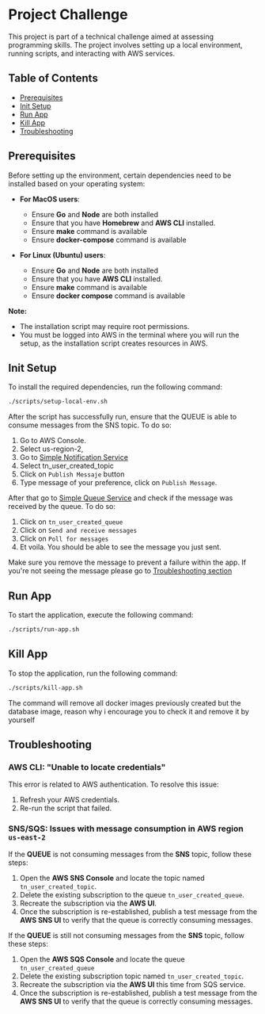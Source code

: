 # Project Challenge

This project is part of a technical challenge aimed at assessing programming skills. The project involves setting up a local environment, running scripts, and interacting with AWS services.

## Table of Contents
- [Prerequisites](#prerequisites)
- [Init Setup](#init-setup)
- [Run App](#run-app)
- [Kill App](#kill-app)
- [Troubleshooting](#troubleshooting)

## Prerequisites

Before setting up the environment, certain dependencies need to be installed based on your operating system:

- **For MacOS users**:
    - Ensure **Go** and **Node** are both installed   
    - Ensure that you have **Homebrew** and **AWS CLI** installed.
    - Ensure **make** command is available
    - Ensure **docker-compose** command is available

- **For Linux (Ubuntu) users**:
    - Ensure **Go** and **Node** are both installed
    - Ensure that you have **AWS CLI** installed.
    - Ensure **make** command is available
    - Ensure **docker compose** command is available

**Note:**
- The installation script may require root permissions.
- You must be logged into AWS in the terminal where you will run the setup, as the installation script creates resources in AWS.

## Init Setup

To install the required dependencies, run the following command:

```bash
./scripts/setup-local-env.sh
```

After the script has successfully run, ensure that the QUEUE is able to consume messages from the SNS topic.
To do so:
1. Go to AWS Console.
2. Select us-region-2, 
3. Go to [Simple Notification Service](https://us-east-2.console.aws.amazon.com/sns/v3/home?region=us-east-2#/topics)
4. Select tn_user_created_topic
5. Click on `Publish Messaje` button
6. Type message of your preference, click on `Publish Message`.

After that go to [Simple Queue Service](https://us-east-2.console.aws.amazon.com/sqs/v3/home?region=us-east-2#/queues) and check if the message was received by the queue.
To do so:

1. Click on `tn_user_created_queue`
2. Click on `Send and receive messages`
3. Click on `Poll for messages`
4. Et voila. You should be able to see the message you just sent. 

Make sure you remove the message to prevent a failure within the app.
If you're not seeing the message please go to [Troubleshooting section](#troubleshooting)


## Run App

To start the application, execute the following command:
```bash
./scripts/run-app.sh
```

## Kill App

To stop the application, run the following command:
```bash
./scripts/kill-app.sh
```
The command will remove all docker images previously created but the database image, reason why i encourage you to check it and remove it by yourself

## Troubleshooting
### AWS CLI: "Unable to locate credentials"

This error is related to AWS authentication. To resolve this issue:

1. Refresh your AWS credentials.
2. Re-run the script that failed.

### SNS/SQS: Issues with message consumption in AWS region `us-east-2`
If the **QUEUE** is not consuming messages from the **SNS** topic, follow these steps:

1. Open the **AWS SNS Console** and locate the topic named `tn_user_created_topic`.
2. Delete the existing subscription to the queue `tn_user_created_queue`.
3. Recreate the subscription via the **AWS UI**.
4. Once the subscription is re-established, publish a test message from the **AWS SNS UI** to verify that the queue is correctly consuming messages.

If the **QUEUE** is still not consuming messages from the **SNS** topic, follow these steps:

1. Open the **AWS SQS Console** and locate the queue `tn_user_created_queue`
2. Delete the existing subscription topic named `tn_user_created_topic`.
3. Recreate the subscription via the **AWS UI** this time from SQS service.
4. Once the subscription is re-established, publish a test message from the **AWS SNS UI** to verify that the queue is correctly consuming messages.